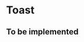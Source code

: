 # Toast

## To be implemented

<ComponentReference></ComponentReference>

<script setup lang="ts">
import ComponentReference from '../../components/ComponentReference.vue'
import {} from 'bootstrap-vue-next'
</script>
